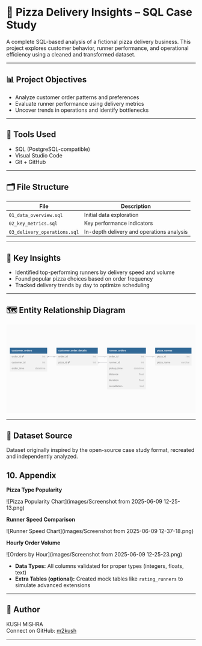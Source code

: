 # 🍕 Pizza Delivery Insights – SQL Case Study

A complete SQL-based analysis of a fictional pizza delivery business. This project explores customer behavior, runner performance, and operational efficiency using a cleaned and transformed dataset.

---

## 📊 Project Objectives
- Analyze customer order patterns and preferences
- Evaluate runner performance using delivery metrics
- Uncover trends in operations and identify bottlenecks

---

## 🧰 Tools Used
- SQL (PostgreSQL-compatible)
- Visual Studio Code
- Git + GitHub

---

## 🗂️ File Structure

| File | Description |
|------|-------------|
| `01_data_overview.sql` | Initial data exploration |
| `02_key_metrics.sql` | Key performance indicators |
| `03_delivery_operations.sql` | In-depth delivery and operations analysis |

---

## 🧠 Key Insights
- Identified top-performing runners by delivery speed and volume
- Found popular pizza choices based on order frequency
- Tracked delivery trends by day to optimize scheduling

---


## 🗺️ Entity Relationship Diagram

![ER Diagram](https://github.com/m2kush/pizza-delivery-insights/blob/main/Screenshot%20from%202025-06-09%2003-14-32.png)

---

## 📁 Dataset Source
Dataset originally inspired by the open-source case study format, recreated and independently analyzed.

## 10. Appendix

  **Pizza Type Popularity**
  
  ![Pizza Popularity Chart](images/Screenshot from 2025-06-09 12-25-13.png)

  **Runner Speed Comparison**

  ![Runner Speed Chart](images/Screenshot from 2025-06-09 12-37-18.png)

  **Hourly Order Volume**

  ![Orders by Hour](images/Screenshot from 2025-06-09 12-25-23.png)

- **Data Types:** All columns validated for proper types (integers, floats, text)
- **Extra Tables (optional):** Created mock tables like `rating_runners` to simulate advanced extensions


---

## 🙋 Author
KUSH MISHRA  
Connect on GitHub: [m2kush](www.github.com/m2kush)

---


